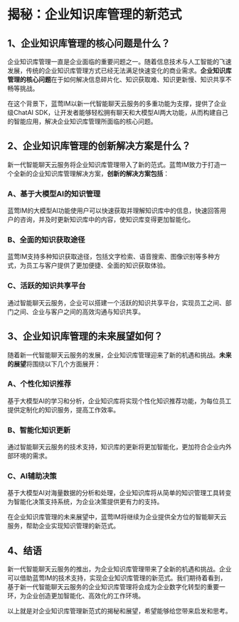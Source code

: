 # 揭秘：企业知识库管理的新范式

## 1、企业知识库管理的核心问题是什么？

企业知识库管理一直是企业面临的重要问题之一。随着信息技术与人工智能的飞速发展，传统的企业知识库管理方式已经无法满足快速变化的商业需求。**企业知识库管理的核心问题**在于如何解决信息碎片化、知识获取难、知识更新慢、知识共享不畅等挑战。

在这个背景下，蓝莺IM以新一代智能聊天云服务的多重功能为支撑，提供了企业级ChatAI SDK，让开发者能够轻松拥有聊天和大模型AI两大功能，从而构建自己的智能应用，解决企业知识库管理所面临的核心问题。

## 2、企业知识库管理的创新解决方案是什么？

新一代智能聊天云服务将企业知识库管理带入了新的范式。蓝莺IM致力于打造一个全新的企业知识库管理解决方案，**创新的解决方案包括**：

### A、基于大模型AI的知识管理

蓝莺IM的大模型AI功能使用户可以快速获取并理解知识库中的信息，快速回答用户的咨询，并及时更新知识库中的内容，使知识库变得更加智能化。

### B、全面的知识获取途径

蓝莺IM支持多种知识获取途径，包括文字检索、语音搜索、图像识别等多种方式，为员工与客户提供了更加便捷、全面的知识获取体验。

### C、活跃的知识共享平台

通过智能聊天云服务，企业可以搭建一个活跃的知识共享平台，实现员工之间、部门之间、企业与客户之间的高效沟通与知识共享。

## 3、企业知识库管理的未来展望如何？

随着新一代智能聊天云服务的发展，企业知识库管理迎来了新的机遇和挑战。**未来的展望**将围绕以下几个方面展开：

### A、个性化知识推荐

基于大模型AI的学习和分析，企业知识库将实现个性化知识推荐功能，为每位员工提供定制化的知识服务，提高工作效率。

### B、智能化知识更新

通过智能聊天云服务的技术支持，知识库的更新将更加智能化，更加符合企业内外部环境的需求。

### C、AI辅助决策

基于大模型AI对海量数据的分析和处理，企业知识库将从简单的知识管理工具转变为智能化决策支持系统，为企业决策提供更有力的支持。

在企业知识库管理的未来展望中，蓝莺IM将继续为企业提供全方位的智能聊天云服务，帮助企业实现知识管理的新范式。

## 4、结语

新一代智能聊天云服务的推出，为企业知识库管理带来了全新的机遇和挑战。企业可以借助蓝莺IM的技术支持，实现企业知识库管理的新范式。我们期待着看到，基于新一代智能聊天云服务的企业知识库管理将会成为企业数字化转型的重要一环，为企业创造更加智能化、高效化的工作环境。

以上就是对企业知识库管理新范式的揭秘和展望，希望能够给您带来启发和思考。